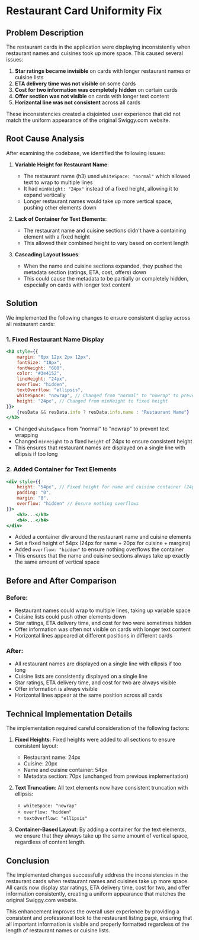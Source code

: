 # Restaurant Card Uniformity Fix

## Problem Description

The restaurant cards in the application were displaying inconsistently when restaurant names and cuisines took up more space. This caused several issues:

1. **Star ratings became invisible** on cards with longer restaurant names or cuisine lists
2. **ETA delivery time was not visible** on some cards
3. **Cost for two information was completely hidden** on certain cards
4. **Offer section was not visible** on cards with longer text content
5. **Horizontal line was not consistent** across all cards

These inconsistencies created a disjointed user experience that did not match the uniform appearance of the original Swiggy.com website.

## Root Cause Analysis

After examining the codebase, we identified the following issues:

1. **Variable Height for Restaurant Name**:
   - The restaurant name (h3) used `whiteSpace: "normal"` which allowed text to wrap to multiple lines
   - It had `minHeight: "24px"` instead of a fixed height, allowing it to expand vertically
   - Longer restaurant names would take up more vertical space, pushing other elements down

2. **Lack of Container for Text Elements**:
   - The restaurant name and cuisine sections didn't have a containing element with a fixed height
   - This allowed their combined height to vary based on content length

3. **Cascading Layout Issues**:
   - When the name and cuisine sections expanded, they pushed the metadata section (ratings, ETA, cost, offers) down
   - This could cause the metadata to be partially or completely hidden, especially on cards with longer text content

## Solution

We implemented the following changes to ensure consistent display across all restaurant cards:

### 1. Fixed Restaurant Name Display

```jsx
<h3 style={{
    margin: "6px 12px 2px 12px",
    fontSize: "18px",
    fontWeight: "600",
    color: "#3e4152",
    lineHeight: "24px",
    overflow: "hidden",
    textOverflow: "ellipsis",
    whiteSpace: "nowrap", // Changed from "normal" to "nowrap" to prevent wrapping
    height: "24px", // Changed from minHeight to fixed height
}}>
    {resData && resData.info ? resData.info.name : "Restaurant Name"}
</h3>
```

- Changed `whiteSpace` from "normal" to "nowrap" to prevent text wrapping
- Changed `minHeight` to a fixed `height` of 24px to ensure consistent height
- This ensures that restaurant names are displayed on a single line with ellipsis if too long

### 2. Added Container for Text Elements

```jsx
<div style={{
    height: "54px", // Fixed height for name and cuisine container (24px + 20px + margins)
    padding: "0",
    margin: "0",
    overflow: "hidden" // Ensure nothing overflows
}}>
    <h3>...</h3>
    <h4>...</h4>
</div>
```

- Added a container div around the restaurant name and cuisine elements
- Set a fixed height of 54px (24px for name + 20px for cuisine + margins)
- Added `overflow: "hidden"` to ensure nothing overflows the container
- This ensures that the name and cuisine sections always take up exactly the same amount of vertical space

## Before and After Comparison

### Before:
- Restaurant names could wrap to multiple lines, taking up variable space
- Cuisine lists could push other elements down
- Star ratings, ETA delivery time, and cost for two were sometimes hidden
- Offer information was often not visible on cards with longer text content
- Horizontal lines appeared at different positions in different cards

### After:
- All restaurant names are displayed on a single line with ellipsis if too long
- Cuisine lists are consistently displayed on a single line
- Star ratings, ETA delivery time, and cost for two are always visible
- Offer information is always visible
- Horizontal lines appear at the same position across all cards

## Technical Implementation Details

The implementation required careful consideration of the following factors:

1. **Fixed Heights**: Fixed heights were added to all sections to ensure consistent layout:
   - Restaurant name: 24px
   - Cuisine: 20px
   - Name and cuisine container: 54px
   - Metadata section: 70px (unchanged from previous implementation)

2. **Text Truncation**: All text elements now have consistent truncation with ellipsis:
   - `whiteSpace: "nowrap"`
   - `overflow: "hidden"`
   - `textOverflow: "ellipsis"`

3. **Container-Based Layout**: By adding a container for the text elements, we ensure that they always take up the same amount of vertical space, regardless of content length.

## Conclusion

The implemented changes successfully address the inconsistencies in the restaurant cards when restaurant names and cuisines take up more space. All cards now display star ratings, ETA delivery time, cost for two, and offer information consistently, creating a uniform appearance that matches the original Swiggy.com website.

This enhancement improves the overall user experience by providing a consistent and professional look to the restaurant listing page, ensuring that all important information is visible and properly formatted regardless of the length of restaurant names or cuisine lists.